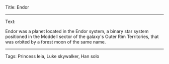 Title: Endor

----

Text: 

Endor was a planet located in the Endor system, a binary star system positioned in the Moddell sector of the galaxy's Outer Rim Territories, that was orbited by a forest moon of the same name.

----

Tags: Princess leia, Luke skywalker, Han solo